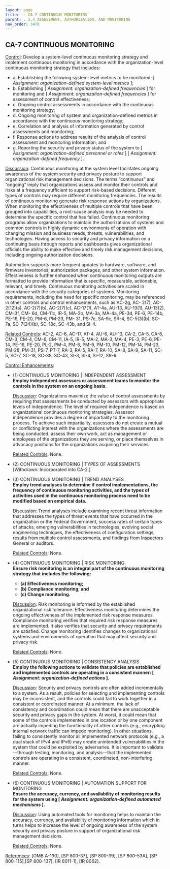 ```yaml
---
layout: page
title: -- CA-7 CONTINUOUS MONITORING 
parent: . 3.4 ASSESSMENT, AUTHORIZATION, AND MONITORING 
nav_order: 3470 
---
```


## CA-7 CONTINUOUS MONITORING

<ins>Control</ins>: Develop a system-level continuous monitoring strategy and implement continuous monitoring in accordance with the organization-level continuous monitoring strategy that includes:
* a. Establishing the following system-level metrics to be monitored: [ _Assignment: organization-defined system-level metrics_ ];
* b. Establishing [ _Assignment: organization-defined frequencies_ ] for monitoring and [ _Assignment: organization-defined frequencies_ ] for assessment of control effectiveness;
* c. Ongoing control assessments in accordance with the continuous monitoring strategy;
* d. Ongoing monitoring of system and organization-defined metrics in accordance with the continuous monitoring strategy;
* e. Correlation and analysis of information generated by control assessments and monitoring;
* f. Response actions to address results of the analysis of control assessment and monitoring information; and
* g. Reporting the security and privacy status of the system to [ _Assignment: organization-defined personnel or roles_ ] [ _Assignment: organization-defined frequency_ ].

<ins>Discussion</ins>: Continuous monitoring at the system level facilitates ongoing awareness of the system security and privacy posture to support organizational risk management decisions. The terms “continuous” and “ongoing” imply that organizations assess and monitor their controls and risks at a frequency sufficient to support risk-based decisions. Different types of controls may require different monitoring frequencies. The results of continuous monitoring generate risk response actions by organizations. When monitoring the effectiveness of multiple controls that have been grouped into capabilities, a root-cause analysis may be needed to determine the specific control that has failed. Continuous monitoring programs allow organizations to maintain the authorizations of systems and common controls in highly dynamic environments of operation with changing mission and business needs, threats, vulnerabilities, and technologies. Having access to security and privacy information on a continuing basis through reports and dashboards gives organizational officials the ability to make effective and timely risk management decisions, including ongoing authorization decisions.

Automation supports more frequent updates to hardware, software, and firmware inventories, authorization packages, and other system information. Effectiveness is further enhanced when continuous monitoring outputs are formatted to provide information that is specific, measurable, actionable, relevant, and timely. Continuous monitoring activities are scaled in accordance with the security categories of systems. Monitoring requirements, including the need for specific monitoring, may be referenced in other controls and control enhancements, such as AC-2g, AC- 2(7), AC-2(12)(a), AC-2(7)(b), AC-2(7)(c), AC-17(1), AT-4a, AU-13, AU-13(1), AU-13(2), CM-3f, CM- 6d, CM-11c, IR-5, MA-2b, MA-3a, MA-4a, PE-3d, PE-6, PE-14b, PE-16, PE-20, PM-6, PM-23, PM- 31, PS-7e, SA-9c, SR-4, SC-5(3)(b), SC-7a, SC-7(24)(b), SC-18c, SC-43b, and SI-4.

<ins>Related Controls</ins>: AC-2, AC-6, AC-17, AT-4, AU-6, AU-13, CA-2, CA-5, CA-6, CM-3, CM-4, CM-6, CM-11, IA-5, IR-5, MA-2, MA-3, MA-4, PE-3, PE-6, PE-14, PE-16, PE-20, PL-2, PM-4, PM-6, PM-9, PM-10, PM-12, PM-14, PM-23, PM-28, PM-31, PS-7, PT-7, RA-3, RA-5, RA-7, RA-10, SA-8, SA-9, SA-11, SC-5, SC-7, SC-18, SC-38, SC-43, SI-3, SI-4, SI-12, SR-6.

<ins>Control Enhancements</ins>:

* (1) CONTINUOUS MONITORING | INDEPENDENT ASSESSMENT<br>
**Employ independent assessors or assessment teams to monitor the controls in the system on an ongoing basis.**

    <ins>Discussion</ins>: Organizations maximize the value of control assessments by requiring that assessments be conducted by assessors with appropriate levels of independence. The level of required independence is based on organizational continuous monitoring strategies. Assessor independence provides a degree of impartiality to the monitoring process. To achieve such impartiality, assessors do not create a mutual or conflicting interest with the organizations where the assessments are being conducted, assess their own work, act as management or employees of the organizations they are serving, or place themselves in advocacy positions for the organizations acquiring their services.

    <ins>Related Controls</ins>: None.

* (2) CONTINUOUS MONITORING | TYPES OF ASSESSMENTS<br>
[Withdrawn: Incorporated into CA-2.]

* (3) CONTINUOUS MONITORING | TREND ANALYSES<br>
**Employ trend analyses to determine if control implementations, the frequency of continuous monitoring activities, and the types of activities used in the continuous monitoring process need to be modified based on empirical data.**

    <ins>Discussion</ins>: Trend analyses include examining recent threat information that addresses the types of threat events that have occurred in the organization or the Federal Government, success rates of certain types of attacks, emerging vulnerabilities in technologies, evolving social engineering techniques, the effectiveness of configuration settings, results from multiple control assessments, and findings from Inspectors General or auditors.

    <ins>Related Controls</ins>: None.

* (4) CONTINUOUS MONITORING | RISK MONITORING<br>
**Ensure risk monitoring is an integral part of the continuous monitoring strategy that**
**includes the following:**
    * **(a) Effectiveness monitoring;**
    * **(b) Compliance monitoring; and**
    * **(c) Change monitoring.**

    <ins>Discussion</ins>: Risk monitoring is informed by the established organizational risk tolerance. Effectiveness monitoring determines the ongoing effectiveness of the implemented risk response measures. Compliance monitoring verifies that required risk response measures are implemented. It also verifies that security and privacy requirements are satisfied. Change monitoring identifies changes to organizational systems and environments of operation that may affect security and privacy risk.

    <ins>Related Controls</ins>: None.

* (5) CONTINUOUS MONITORING | CONSISTENCY ANALYSIS<br>
**Employ the following actions to validate that policies are established and implemented controls are operating in a consistent manner: [ _Assignment: organization-defined actions_ ].**

    <ins>Discussion</ins>: Security and privacy controls are often added incrementally to a system. As a result, policies for selecting and implementing controls may be inconsistent, and the controls could fail to work together in a consistent or coordinated manner. At a minimum, the lack of consistency and coordination could mean that there are unacceptable security and privacy gaps in the system. At worst, it could mean that some of the controls implemented in one location or by one component are actually impeding the functionality of other controls (e.g., encrypting internal network traffic can impede monitoring). In other situations, failing to consistently monitor all implemented network protocols (e.g., a dual stack of IPv4 and IPv6) may create unintended vulnerabilities in the system that could be exploited by adversaries. It is important to validate—through testing, monitoring, and analysis—that the implemented controls are operating in a consistent, coordinated, non-interfering manner.

    <ins>Related Controls</ins>: None.

* (6) CONTINUOUS MONITORING | AUTOMATION SUPPORT FOR MONITORING<br>
**Ensure the accuracy, currency, and availability of monitoring results for the system using [ _Assignment: organization-defined automated mechanisms_ ].**

    <ins>Discussion</ins>: Using automated tools for monitoring helps to maintain the accuracy, currency, and availability of monitoring information which in turns helps to increase the level of ongoing awareness of the system security and privacy posture in support of organizational risk management decisions.

    <ins>Related Controls</ins>: None.

<ins>References</ins>: [OMB A-130], [SP 800-37], [SP 800-39], [SP 800-53A], [SP 800-115],[SP 800-137], [IR
8011-1], [IR 8062].

